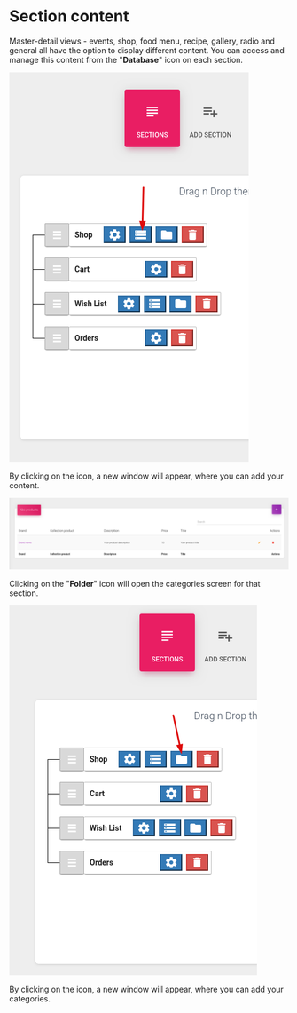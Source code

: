 # Section content

Master-detail views - events, shop, food menu, recipe, gallery, radio and general all have the option to display different content. You can access and manage this content from the "**Database**" icon on each section.

![](../.gitbook/assets/screenshot-3.png)

By clicking on the icon, a new window will appear, where you can add your content.

![](../.gitbook/assets/screenshot-4.png)

Clicking on the "**Folder**" icon will open the categories screen for that section. 

![](../.gitbook/assets/screenshot-5.png)

By clicking on the icon, a new window will appear, where you can add your categories.




